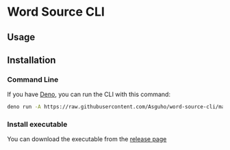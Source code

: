 # Word Source CLI

## Usage

## Installation

### Command Line

If you have [Deno](https://deno.com/), you can run the CLI with this command:

```bash
deno run -A https://raw.githubusercontent.com/Asguho/word-source-cli/main/main.js
```

### Install executable

You can download the executable from the
[release page](https://github.com/Asguho/word-source-cli/releases/latest)
